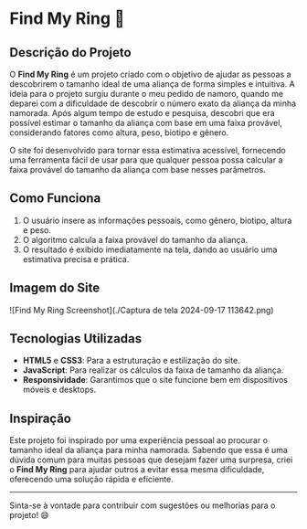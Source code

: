 # Find My Ring 💍

## Descrição do Projeto
O **Find My Ring** é um projeto criado com o objetivo de ajudar as pessoas a descobrirem o tamanho ideal de uma aliança de forma simples e intuitiva. A ideia para o projeto surgiu durante o meu pedido de namoro, quando me deparei com a dificuldade de descobrir o número exato da aliança da minha namorada. Após algum tempo de estudo e pesquisa, descobri que era possível estimar o tamanho da aliança com base em uma faixa provável, considerando fatores como altura, peso, biotipo e gênero.

O site foi desenvolvido para tornar essa estimativa acessível, fornecendo uma ferramenta fácil de usar para que qualquer pessoa possa calcular a faixa provável do tamanho da aliança com base nesses parâmetros.

## Como Funciona
1. O usuário insere as informações pessoais, como gênero, biotipo, altura e peso.
2. O algoritmo calcula a faixa provável do tamanho da aliança.
3. O resultado é exibido imediatamente na tela, dando ao usuário uma estimativa precisa e prática.

## Imagem do Site
![Find My Ring Screenshot](./Captura de tela 2024-09-17 113642.png)

## Tecnologias Utilizadas
- **HTML5** e **CSS3**: Para a estruturação e estilização do site.
- **JavaScript**: Para realizar os cálculos da faixa de tamanho da aliança.
- **Responsividade**: Garantimos que o site funcione bem em dispositivos móveis e desktops.

## Inspiração
Este projeto foi inspirado por uma experiência pessoal ao procurar o tamanho ideal da aliança para minha namorada. Sabendo que essa é uma dúvida comum para muitas pessoas que desejam fazer uma surpresa, criei o **Find My Ring** para ajudar outros a evitar essa mesma dificuldade, oferecendo uma solução rápida e eficiente.

---

Sinta-se à vontade para contribuir com sugestões ou melhorias para o projeto! 😄
